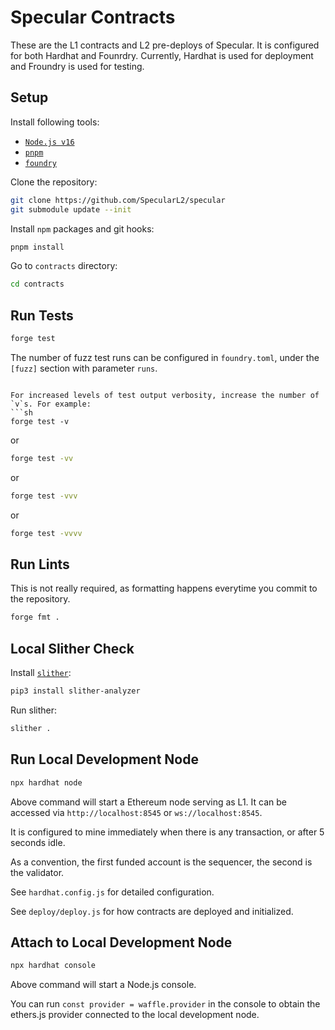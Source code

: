 # Specular Contracts

These are the L1 contracts and L2 pre-deploys of Specular. It is configured for both Hardhat and Founrdry.
Currently, Hardhat is used for deployment and Froundry is used for testing.

## Setup

Install following tools:

- [`Node.js v16`](https://nodejs.org/en/)
- [`pnpm`](https://pnpm.io/installation#using-corepack)
- [`foundry`](https://book.getfoundry.sh/getting-started/installation)

Clone the repository:

```sh
git clone https://github.com/SpecularL2/specular
git submodule update --init
```

Install `npm` packages and git hooks:

```sh
pnpm install
```

Go to `contracts` directory:

```sh
cd contracts
```

## Run Tests

```sh
forge test
```

The number of fuzz test runs can be configured in `foundry.toml`, under the `[fuzz]` section with parameter `runs`.
```

For increased levels of test output verbosity, increase the number of `v`s. For example:
```sh
forge test -v
```
or
```sh
forge test -vv
```
or
```sh
forge test -vvv
```
or
```sh
forge test -vvvv
```

## Run Lints

This is not really required, as formatting happens everytime you commit to the repository.

```sh
forge fmt .
```

## Local Slither Check

Install [`slither`](https://github.com/crytic/slither):

```sh
pip3 install slither-analyzer
```

Run slither:

```sh
slither .
```

## Run Local Development Node

```sh
npx hardhat node
```

Above command will start a Ethereum node serving as L1.
It can be accessed via `http://localhost:8545` or `ws://localhost:8545`.

It is configured to mine immediately when there is any transaction, or after 5 seconds idle.

As a convention, the first funded account is the sequencer, the second is the validator.

See `hardhat.config.js` for detailed configuration.

See `deploy/deploy.js` for how contracts are deployed and initialized.

## Attach to Local Development Node

```sh
npx hardhat console
```

Above command will start a Node.js console.

You can run `const provider = waffle.provider` in the console to obtain the ethers.js provider connected to the local development node.
